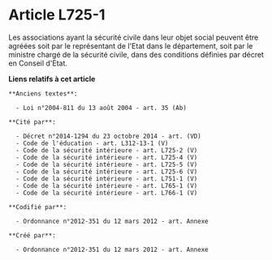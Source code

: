 # Article L725-1

Les associations ayant la sécurité civile dans leur objet social peuvent être agréées soit par le représentant de l'Etat dans
le département, soit par le ministre chargé de la sécurité civile, dans des conditions définies par décret en Conseil d'Etat.

**Liens relatifs à cet article**

	**Anciens textes**:

	  - Loi n°2004-811 du 13 août 2004 - art. 35 (Ab)

	**Cité par**:

	  - Décret n°2014-1294 du 23 octobre 2014 - art. (VD)
	  - Code de l'éducation - art. L312-13-1 (V)
	  - Code de la sécurité intérieure - art. L725-2 (V)
	  - Code de la sécurité intérieure - art. L725-4 (V)
	  - Code de la sécurité intérieure - art. L725-5 (V)
	  - Code de la sécurité intérieure - art. L725-6 (V)
	  - Code de la sécurité intérieure - art. L751-1 (V)
	  - Code de la sécurité intérieure - art. L765-1 (V)
	  - Code de la sécurité intérieure - art. L766-1 (V)

	**Codifié par**:

	  - Ordonnance n°2012-351 du 12 mars 2012 - art. Annexe

	**Créé par**:

	  - Ordonnance n°2012-351 du 12 mars 2012 - art. Annexe
